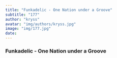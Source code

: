 ```yaml
---
title: "Funkadelic - One Nation under a Groove"
subtitle: "177"
author: "kryss"
avatar: "img/authors/kryss.jpg"
image: "img/177.jpg"
date:
---
```


### Funkadelic - One Nation under a Groove
